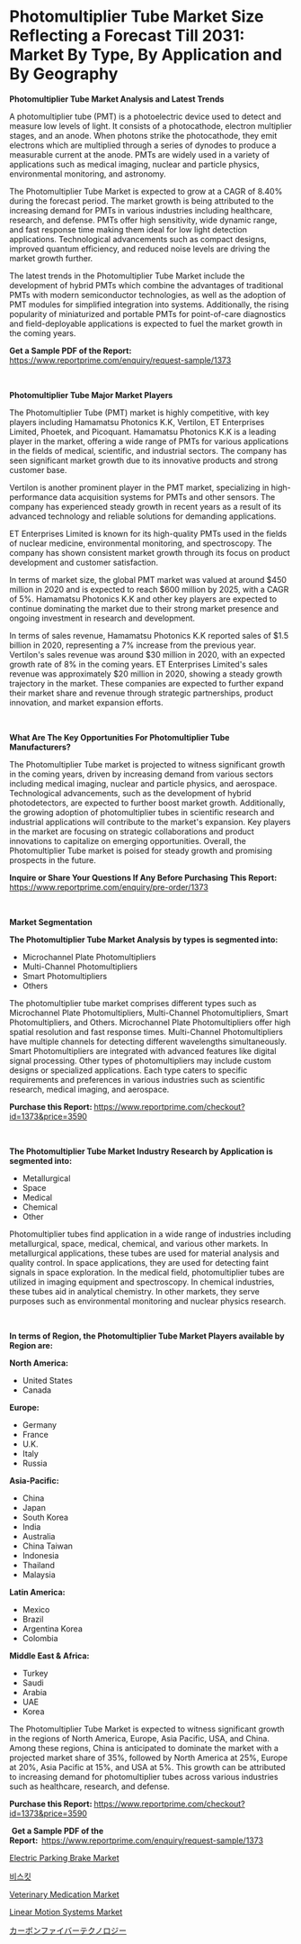 <p><h1>Photomultiplier Tube Market Size Reflecting a Forecast Till 2031: Market By Type, By Application and By Geography</h1></p><p><strong>Photomultiplier Tube Market Analysis and Latest Trends</strong></p>
<p><p>A photomultiplier tube (PMT) is a photoelectric device used to detect and measure low levels of light. It consists of a photocathode, electron multiplier stages, and an anode. When photons strike the photocathode, they emit electrons which are multiplied through a series of dynodes to produce a measurable current at the anode. PMTs are widely used in a variety of applications such as medical imaging, nuclear and particle physics, environmental monitoring, and astronomy.</p><p>The Photomultiplier Tube Market is expected to grow at a CAGR of 8.40% during the forecast period. The market growth is being attributed to the increasing demand for PMTs in various industries including healthcare, research, and defense. PMTs offer high sensitivity, wide dynamic range, and fast response time making them ideal for low light detection applications. Technological advancements such as compact designs, improved quantum efficiency, and reduced noise levels are driving the market growth further.</p><p>The latest trends in the Photomultiplier Tube Market include the development of hybrid PMTs which combine the advantages of traditional PMTs with modern semiconductor technologies, as well as the adoption of PMT modules for simplified integration into systems. Additionally, the rising popularity of miniaturized and portable PMTs for point-of-care diagnostics and field-deployable applications is expected to fuel the market growth in the coming years.</p></p>
<p><strong>Get a Sample PDF of the Report:&nbsp;</strong> <a href="https://www.reportprime.com/enquiry/request-sample/1373">https://www.reportprime.com/enquiry/request-sample/1373</a></p>
<p>&nbsp;</p>
<p><strong>Photomultiplier Tube Major Market Players</strong></p>
<p><p>The Photomultiplier Tube (PMT) market is highly competitive, with key players including Hamamatsu Photonics K.K, Vertilon, ET Enterprises Limited, Phoetek, and Picoquant. Hamamatsu Photonics K.K is a leading player in the market, offering a wide range of PMTs for various applications in the fields of medical, scientific, and industrial sectors. The company has seen significant market growth due to its innovative products and strong customer base.</p><p>Vertilon is another prominent player in the PMT market, specializing in high-performance data acquisition systems for PMTs and other sensors. The company has experienced steady growth in recent years as a result of its advanced technology and reliable solutions for demanding applications.</p><p>ET Enterprises Limited is known for its high-quality PMTs used in the fields of nuclear medicine, environmental monitoring, and spectroscopy. The company has shown consistent market growth through its focus on product development and customer satisfaction.</p><p>In terms of market size, the global PMT market was valued at around $450 million in 2020 and is expected to reach $600 million by 2025, with a CAGR of 5%. Hamamatsu Photonics K.K and other key players are expected to continue dominating the market due to their strong market presence and ongoing investment in research and development.</p><p>In terms of sales revenue, Hamamatsu Photonics K.K reported sales of $1.5 billion in 2020, representing a 7% increase from the previous year. Vertilon's sales revenue was around $30 million in 2020, with an expected growth rate of 8% in the coming years. ET Enterprises Limited's sales revenue was approximately $20 million in 2020, showing a steady growth trajectory in the market. These companies are expected to further expand their market share and revenue through strategic partnerships, product innovation, and market expansion efforts.</p></p>
<p>&nbsp;</p>
<p><strong>What Are The Key Opportunities For Photomultiplier Tube Manufacturers?</strong></p>
<p><p>The Photomultiplier Tube market is projected to witness significant growth in the coming years, driven by increasing demand from various sectors including medical imaging, nuclear and particle physics, and aerospace. Technological advancements, such as the development of hybrid photodetectors, are expected to further boost market growth. Additionally, the growing adoption of photomultiplier tubes in scientific research and industrial applications will contribute to the market's expansion. Key players in the market are focusing on strategic collaborations and product innovations to capitalize on emerging opportunities. Overall, the Photomultiplier Tube market is poised for steady growth and promising prospects in the future.</p></p>
<p><strong>Inquire or Share Your Questions If Any Before Purchasing This Report:</strong> <a href="https://www.reportprime.com/enquiry/pre-order/1373">https://www.reportprime.com/enquiry/pre-order/1373</a></p>
<p>&nbsp;</p>
<p><strong>Market Segmentation</strong></p>
<p><strong>The Photomultiplier Tube Market Analysis by types is segmented into:</strong></p>
<p><ul><li>Microchannel Plate Photomultipliers</li><li>Multi-Channel Photomultipliers</li><li>Smart Photomultipliers</li><li>Others</li></ul></p>
<p><p>The photomultiplier tube market comprises different types such as Microchannel Plate Photomultipliers, Multi-Channel Photomultipliers, Smart Photomultipliers, and Others. Microchannel Plate Photomultipliers offer high spatial resolution and fast response times. Multi-Channel Photomultipliers have multiple channels for detecting different wavelengths simultaneously. Smart Photomultipliers are integrated with advanced features like digital signal processing. Other types of photomultipliers may include custom designs or specialized applications. Each type caters to specific requirements and preferences in various industries such as scientific research, medical imaging, and aerospace.</p></p>
<p><strong>Purchase this Report:&nbsp;</strong><a href="https://www.reportprime.com/checkout?id=1373&price=3590">https://www.reportprime.com/checkout?id=1373&price=3590</a></p>
<p>&nbsp;</p>
<p><strong>The Photomultiplier Tube Market Industry Research by Application is segmented into:</strong></p>
<p><ul><li>Metallurgical</li><li>Space</li><li>Medical</li><li>Chemical</li><li>Other</li></ul></p>
<p><p>Photomultiplier tubes find application in a wide range of industries including metallurgical, space, medical, chemical, and various other markets. In metallurgical applications, these tubes are used for material analysis and quality control. In space applications, they are used for detecting faint signals in space exploration. In the medical field, photomultiplier tubes are utilized in imaging equipment and spectroscopy. In chemical industries, these tubes aid in analytical chemistry. In other markets, they serve purposes such as environmental monitoring and nuclear physics research.</p></p>
<p>&nbsp;</p>
<p><strong>In terms of Region, the Photomultiplier Tube Market Players available by Region are:</strong></p>
<p>
    <p> <strong> North America: </strong>
        <ul>
            <li>United States</li>
            <li>Canada</li>
        </ul>
        </p> 
    <p> <strong> Europe: </strong>
        <ul>
            <li>Germany</li>
            <li>France</li>
            <li>U.K.</li>
            <li>Italy</li>
            <li>Russia</li>
        </ul>
        </p> 
    <p> <strong> Asia-Pacific: </strong>
        <ul>
            <li>China</li>
            <li>Japan</li>
            <li>South Korea</li>
            <li>India</li>
            <li>Australia</li>
            <li>China Taiwan</li>
            <li>Indonesia</li>
            <li>Thailand</li>
            <li>Malaysia</li>
        </ul>
        </p> 
    <p> <strong> Latin America: </strong>
        <ul>
            <li>Mexico</li>
            <li>Brazil</li>
            <li>Argentina Korea</li>
            <li>Colombia</li>
        </ul>
        </p> 
    <p> <strong> Middle East & Africa: </strong>
        <ul>
            <li>Turkey</li>
            <li>Saudi</li>
            <li>Arabia</li>
            <li>UAE</li>
            <li>Korea</li>
        </ul>
    </p>
    </p>
<p><p>The Photomultiplier Tube Market is expected to witness significant growth in the regions of North America, Europe, Asia Pacific, USA, and China. Among these regions, China is anticipated to dominate the market with a projected market share of 35%, followed by North America at 25%, Europe at 20%, Asia Pacific at 15%, and USA at 5%. This growth can be attributed to increasing demand for photomultiplier tubes across various industries such as healthcare, research, and defense.</p></p>
<p><strong>Purchase this Report: </strong><a href="https://www.reportprime.com/checkout?id=1373&price=3590">https://www.reportprime.com/checkout?id=1373&price=3590</a></p>
<p>&nbsp;<strong>Get a Sample PDF of the Report:&nbsp;&nbsp;</strong><a href="https://www.reportprime.com/enquiry/request-sample/1373">https://www.reportprime.com/enquiry/request-sample/1373</a></p>
<p><strong></strong></p>
<p><p><a href="https://issuu.com/reportprime-2/docs/electric-parking-brake-market-size-2030.pptx">Electric Parking Brake Market</a></p><p><a href="https://github.com/royErdmtyan906778/Market-Research-Report-List-1/blob/main/65313718566.md">비스킷</a></p><p><a href="https://fearless-okapi-6c8.notion.site/Insights-into-Veterinary-Medication-Market-Size-Analysing-Market-Share-Trends-and-Growth-from-202-324819f96d094492bde543fc85c16f9f">Veterinary Medication Market</a></p><p><a href="https://view.publitas.com/reportprime-1/decoding-the-linear-motion-systems-market-a-deep-dive-into-the-latest-market-trends-market-segmentation-and-competitive-analysis/">Linear Motion Systems Market</a></p><p><a href="https://github.com/NashBeahan2023/Market-Research-Report-List-1/blob/main/10617459364.md">カーボンファイバーテクノロジー</a></p></p>
